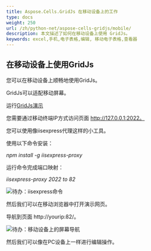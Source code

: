```yaml
---
title: Aspose.Cells.GridJs 在移动设备上的工作
type: docs
weight: 250
url: /zh/python-net/aspose-cells-gridjs/mobile/
description: 本文描述了如何在移动设备上使用 GridJs。
keywords: excel,手机,电子表格,编辑, 移动电子表格,查看器
---
```


## 在移动设备上使用GridJs

您可以在移动设备上顺畅地使用GridJs。 

GridJs可以适配移动屏幕。

运行[GridJs演示](https://github.com/aspose-cells/Aspose.Cells-for-Python-via-.NET/tree/main/Examples_GridJs_Python_Net "GridJs演示")

您需要通过移动终端IP方式访问页面 http://127.0.0.1:2022。 

您可以使用像iisexpress代理这样的小工具。

使用以下命令安装：

*npm install -g iisexpress-proxy*

运行命令完成端口映射：

*iisexpress-proxy 2022 to 82*

![待办：iisexpress命令](iisproxy_port_map.png)

然后我们可以在移动浏览器中打开演示网页。

导航到页面 http://yourip:82/。

![待办：移动设备上的屏幕导航](gridjs_edit_on_mobile.png)

然后我们可以像在PC设备上一样进行编辑操作。
